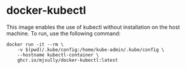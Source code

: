 # docker-kubectl
This image enables the use of kubectl without installation on the host machine. To run, use the following command:
```
docker run -it --rm \
    -v $(pwd)/.kube/config:/home/kube-admin/.kube/config \
    --hostname kubectl-container \
    ghcr.io/mjsully/docker-kubectl:latest
```
